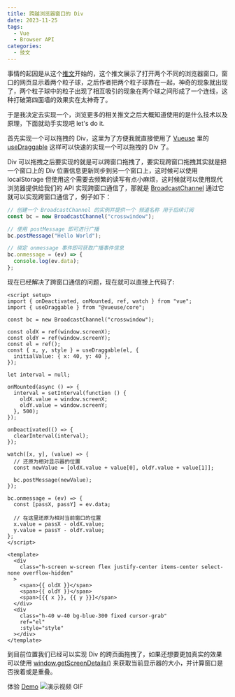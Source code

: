 ```yaml
---
title: 跨越浏览器窗口的 Div
date: 2023-11-25
tags:
  - Vue
  - Browser API
categories:
  - 技文
---
```


事情的起因是从这个[推文](https://twitter.com/_nonfigurativ_/status/1727322594570027343)开始的，这个推文展示了打开两个不同的浏览器窗口，窗口的网页显示着两个粒子球，之后作者把两个粒子球靠在一起，神奇的现象就出现了，两个粒子球中的粒子出现了相互吸引的现象在两个球之间形成了一个连线，这种打破第四面墙的效果实在太神奇了。

<!-- more -->

于是我决定去实现一个，浏览更多的相关推文之后大概知道使用的是什么技术以及原理，下面就动手实现吧 let's do it.

首先实现一个可以拖拽的 Div，这里为了方便我就直接使用了 [Vueuse](https://vueuse.org) 里的 [useDraggable](https://vueuse.org/core/usedraggable/#usedraggable) 这样可以快速的实现一个可以拖拽的 Div 了。

Div 可以拖拽之后要实现的就是可以跨窗口拖拽了，要实现跨窗口拖拽其实就是把一个窗口上的 Div 位置信息更新同步到另一个窗口上，这时候可以使用 localStorage 但使用这个需要去频繁的读写有点小麻烦，这时候就可以使用现代浏览器提供给我们的 API 实现跨窗口通信了，那就是 [BroadcastChannel](https://developer.mozilla.org/zh-CN/docs/Web/API/BroadcastChannel) 通过它就可以实现跨窗口通信了，例子如下：

```js
// 创建一个 BroadcastChannel 的实例并提供一个 频道名称 用于后续订阅
const bc = new BroadcastChannel("crosswindow");

// 使用 postMessage 即可进行广播
bc.postMessage("Hello World");

// 绑定 onmessage 事件即可获取广播事件信息
bc.onmessage = (ev) => {
  console.log(ev.data);
};
```

现在已经解决了跨窗口通信的问题，现在就可以直接上代码了:

```vue
<script setup>
import { onDeactivated, onMounted, ref, watch } from "vue";
import { useDraggable } from "@vueuse/core";

const bc = new BroadcastChannel("crosswindow");

const oldX = ref(window.screenX);
const oldY = ref(window.screenY);
const el = ref();
const { x, y, style } = useDraggable(el, {
  initialValue: { x: 40, y: 40 },
});

let interval = null;

onMounted(async () => {
  interval = setInterval(function () {
    oldX.value = window.screenX;
    oldY.value = window.screenY;
  }, 500);
});

onDeactivated(() => {
  clearInterval(interval);
});

watch([x, y], (value) => {
  // 还原为相对显示器的位置
  const newValue = [oldX.value + value[0], oldY.value + value[1]];

  bc.postMessage(newValue);
});

bc.onmessage = (ev) => {
  const [passX, passY] = ev.data;

  // 在这里还原为相对当前窗口的位置
  x.value = passX - oldX.value;
  y.value = passY - oldY.value;
};
</script>

<template>
  <div
    class="h-screen w-screen flex justify-center items-center select-none overflow-hidden"
  >
    <span>{{ oldX }}</span>
    <span>{{ oldY }}</span>
    <span>[{{ x }}, {{ y }}]</span>
  </div>
  <div
    class="h-40 w-40 bg-blue-300 fixed cursor-grab"
    ref="el"
    :style="style"
  ></div>
</template>
```

到目前位置我们已经可以实现 Div 的跨页面拖拽了，如果还想要更加真实的效果可以使用 [window.getScreenDetails()](https://developer.mozilla.org/en-US/docs/Web/API/Window/getScreenDetails) 来获取当前显示器的大小，并计算窗口是否挨着或是重叠。

体验 <a href="/demo/crosswindow.html">Demo</a>
![演示视频 GIF](/images/crosswindow.gif)
